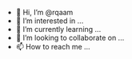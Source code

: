 - 👋 Hi, I’m @rqaam
- 👀 I’m interested in ...
- 🌱 I’m currently learning ...
- 💞️ I’m looking to collaborate on ...
- 📫 How to reach me ...

<!---
rqaam/rqaam is a ✨ special ✨ repository because its `README.md` (this file) appears on your GitHub profile.
You can click the Preview link to take a look at your changes.
--->
